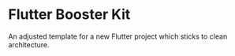 # Flutter Booster Kit

An adjusted template for a new Flutter project which sticks to clean architecture.
